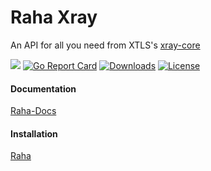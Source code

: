# Raha Xray
An API for all you need from XTLS's [xray-core](https://github.com/XTLS/Xray-core)

![](https://img.shields.io/github/v/release/Raha-Project/raha-xray.svg)
[![Go Report Card](https://goreportcard.com/badge/github.com/Raha-Project/raha-xray)](https://goreportcard.com/report/github.com/Raha-Project/raha-xray)
[![Downloads](https://img.shields.io/github/downloads/Raha-Project/raha-xray/total.svg)](https://img.shields.io/github/downloads/Raha-Project/raha-xray/total.svg)
[![License](https://img.shields.io/badge/license-GPL%20V3-blue.svg?longCache=true)](https://www.gnu.org/licenses/gpl-3.0.en.html)

#### Documentation
[Raha-Docs](https://github.com/Raha-Project/raha-docs)

#### Installation
[Raha](https://github.com/Raha-Project/Raha#installation-methods)